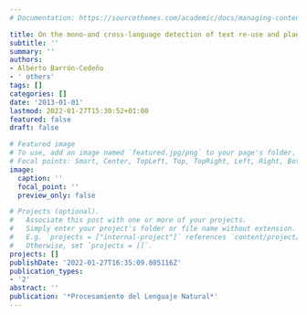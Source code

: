 ```yaml
---
# Documentation: https://sourcethemes.com/academic/docs/managing-content/

title: On the mono-and cross-language detection of text re-use and plagiarism
subtitle: ''
summary: ''
authors:
- Alberto Barrón-Cedeño
- ' others'
tags: []
categories: []
date: '2013-01-01'
lastmod: 2022-01-27T15:30:52+01:00
featured: false
draft: false

# Featured image
# To use, add an image named `featured.jpg/png` to your page's folder.
# Focal points: Smart, Center, TopLeft, Top, TopRight, Left, Right, BottomLeft, Bottom, BottomRight.
image:
  caption: ''
  focal_point: ''
  preview_only: false

# Projects (optional).
#   Associate this post with one or more of your projects.
#   Simply enter your project's folder or file name without extension.
#   E.g. `projects = ["internal-project"]` references `content/project/deep-learning/index.md`.
#   Otherwise, set `projects = []`.
projects: []
publishDate: '2022-01-27T16:35:09.805116Z'
publication_types:
- '2'
abstract: ''
publication: '*Procesamiento del Lenguaje Natural*'
---
```

